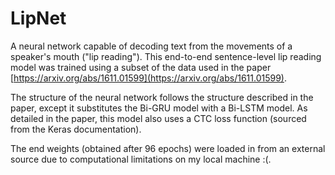 # LipNet
 
 A neural network capable of decoding text from the movements of a speaker's mouth ("lip reading"). This end-to-end sentence-level lip reading model was trained using a subset of the data used in the paper [https://arxiv.org/abs/1611.01599](https://arxiv.org/abs/1611.01599). 
 
 The structure of the neural network follows the structure described in the paper, except it substitutes the Bi-GRU model with a Bi-LSTM model. 
 As detailed in the paper, this model also uses a CTC loss function (sourced from the Keras documentation). 
 
 The end weights (obtained after 96 epochs) were loaded in from an external source due to computational limitations on my local machine :(. 
